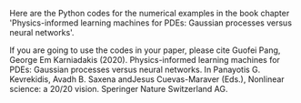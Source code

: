 Here are the Python codes for the numerical examples in the book chapter 'Physics-informed learning machines for PDEs: Gaussian processes versus neural networks'.

If you are going to use the codes in your paper, please cite
Guofei Pang, George Em Karniadakis (2020). Physics-informed learning machines for PDEs: Gaussian processes versus neural networks. In Panayotis G. Kevrekidis, Avadh B. Saxena andJesus Cuevas-Maraver (Eds.), Nonlinear science: a 20/20 vision. Speringer Nature Switzerland AG. 
